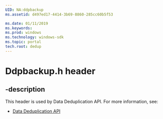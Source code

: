 ```yaml
---
UID: NA:ddpbackup
ms.assetid: d497ed17-4414-3b69-8860-285cc60b5f53

ms.date: 01/11/2019
ms.keywords: 
ms.prod: windows
ms.technology: windows-sdk
ms.topic: portal
tech.root: dedup
---
```


# Ddpbackup.h header


## -description


This header is used by Data Deduplication API. For more information, see:

- [Data Deduplication API](../_dedup/index.md)

